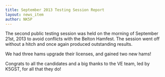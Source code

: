 ```yaml
---
title: September 2013 Testing Session Report
layout: news_item
author: NK5P
---
```


The second public testing session was held on the morning of September 21st, 2013 to avoid conflicts with the Belton Hamfest.  The session went off without a hitch and once again produced outstanding results.

We had three hams upgrade their licenses, and gained two new hams!

Congrats to all the candidates and a big thanks to the VE team, led by K5GST, for all that they do!


